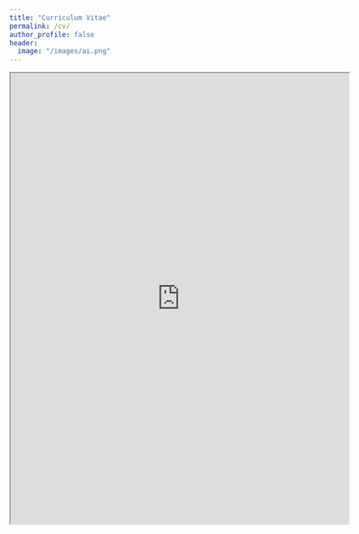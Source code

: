 ```yaml
---
title: "Curriculum Vitae"
permalink: /cv/
author_profile: false
header:
  image: "/images/ai.png"
---
```


<iframe src="https://drive.google.com/file/d/11sAStKVdzNKruL8TFuH-YGRJ5a522jGO/preview" width="600px" height="800px"></iframe>
